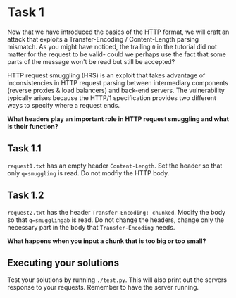 # Task 1
Now that we have introduced the basics of the HTTP format, we will craft an attack that exploits a  Transfer-Encoding / Content-Length parsing mismatch. As you might have noticed, the trailing `0` in the tutorial did not matter for the request to be valid- could we perhaps use the fact that some parts of the message won't be read but still be accepted?

HTTP request smuggling (HRS) is an exploit that takes advantage of inconsistencies in HTTP request parsing between intermediary components (reverse proxies & load balancers) and back-end servers. The vulnerability typically arises because the HTTP/1 specification provides two different ways to specify where a request ends.

**What headers play an important role in HTTP request smuggling and what is their function?**

## Task 1.1
`request1.txt` has an empty header `Content-Length`. Set the header so that only `q=smuggling` is read. Do not modfiy the HTTP body.

## Task 1.2
`request2.txt` has the header `Transfer-Encoding: chunked`. Modify the body so that `q=smugglingab` is read. Do not change the headers, change only the necessary part in the body that `Transfer-Encoding` needs.

**What happens when you input a chunk that is too big or too small?**

## Executing your solutions
Test your solutions by running `./test.py`. This will also print out the servers response to your requests. Remember to have the server running.